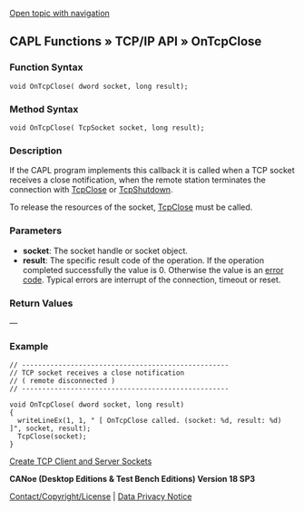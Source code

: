 [Open topic with navigation](../../../../../CANoeDEFamily.htm#Topics/CAPLFunctions/TCPIPAPI/EventProcedures/CAPLfunctionTCPIPOnTcpClose.md)

## CAPL Functions » TCP/IP API » OnTcpClose

### Function Syntax

```plaintext
void OnTcpClose( dword socket, long result);
```

### Method Syntax

```plaintext
void OnTcpClose( TcpSocket socket, long result);
```

### Description

If the CAPL program implements this callback it is called when a TCP socket receives a close notification, when the remote station terminates the connection with [TcpClose](../Functions/CAPLfunctionTCPClose.md) or [TcpShutdown](../Functions/CAPLfunctionTCPShutdown.md).

To release the resources of the socket, [TcpClose](../Functions/CAPLfunctionTCPClose.md) must be called.

### Parameters

- **socket**: The socket handle or socket object.
- **result**: The specific result code of the operation. If the operation completed successfully the value is 0. Otherwise the value is an [error code](../CAPLfunctionsTCPIPWinsock2ErrorCodes.md). Typical errors are interrupt of the connection, timeout or reset.

### Return Values

—

### Example

```plaintext
// ---------------------------------------------------
// TCP socket receives a close notification
// ( remote disconnected )
// ---------------------------------------------------

void OnTcpClose( dword socket, long result)
{
  writeLineEx(1, 1, " [ OnTcpClose called. (socket: %d, result: %d) ]", socket, result);
  TcpClose(socket);
}
```

[Create TCP Client and Server Sockets](../../../Shared/CAPL/TCPIPAPI/TCPIPAPI.md)

**CANoe (Desktop Editions & Test Bench Editions) Version 18 SP3**

[Contact/Copyright/License](../../../Shared/ContactCopyrightLicense.md) | [Data Privacy Notice](https://www.vector.com/int/en/company/get-info/privacy-policy/)
